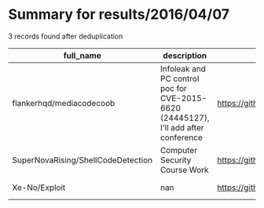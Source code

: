 
# Summary for results/2016/04/07
    
3 records found after deduplication

| full_name | description | html_url | matched_list | matched_count | pushed_at | size | stargazers_count | language | forks_count |
|------------------------------------|-------------------------------------------------------------------------------------|-------------------------------------------------------|----------------|-----------------|---------------------------|--------|--------------------|------------|---------------|
| flankerhqd/mediacodecoob | Infoleak and PC control poc for CVE-2015-6620 (24445127), I'll add after conference | https://github.com/flankerhqd/mediacodecoob | ['cve poc'] | 1 | 2016-04-07 10:37:02+00:00 | 7269 | 48 | C++ | 18 |
| SuperNovaRising/ShellCodeDetection | Computer Security Course Work | https://github.com/SuperNovaRising/ShellCodeDetection | ['shellcode'] | 1 | 2016-04-07 01:10:24+00:00 | 286 | 0 | C | 0 |
| Xe-No/Exploit | nan | https://github.com/Xe-No/Exploit | ['exploit'] | 1 | 2016-04-07 01:42:30+00:00 | 0 | 1 | nan | 0 |
